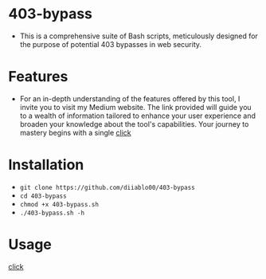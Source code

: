 # 403-bypass

- This is a comprehensive suite of Bash scripts, meticulously designed for the purpose of potential 403 bypasses in web security.

# Features

- For an in-depth understanding of the features offered by this tool, I invite you to visit my Medium website. The link provided will guide you to a wealth of information tailored to enhance your user experience and broaden your knowledge about the tool's capabilities. Your journey to mastery begins with a single [click]([https://medium.com/@medium_username](https://medium.com/@diablo1/bypassing-403-forbidden-a-guide-for-cybersecurity-professionals-7b2225991595)https://medium.com/@diablo1/bypassing-403-forbidden-a-guide-for-cybersecurity-professionals-7b2225991595)

# Installation

   * `git clone https://github.com/diiablo00/403-bypass`
   * `cd 403-bypass`
   * `chmod +x 403-bypass.sh`
   * `./403-bypass.sh -h`

# Usage

[click]([https://medium.com/@medium_username](https://medium.com/@diablo1/bypassing-403-forbidden-a-guide-for-cybersecurity-professionals-7b2225991595)https://medium.com/@diablo1/bypassing-403-forbidden-a-guide-for-cybersecurity-professionals-7b2225991595)


